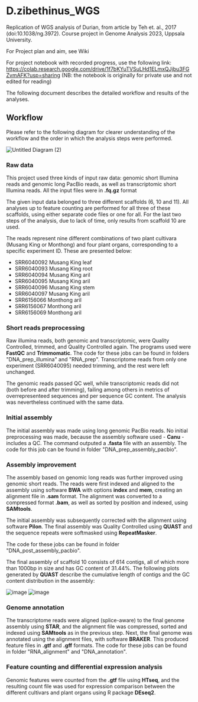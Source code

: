 # D.zibethinus_WGS
Replication of WGS analysis of Durian, from article by Teh et. al., 2017 (doi:10.1038/ng.3972). Course project in Genome Analysis 2023, Uppsala University.

For Project plan and aim, see Wiki

For project notebook with recorded progress, use the following link: https://colab.research.google.com/drive/1f7bKYuTVSuLHd1ELmxQJjbu3FGZvmAFK?usp=sharing (NB: the notebook is originally for private use and not edited for reading)

The following document describes the detailed workflow and results of the analyses.

## Workflow

Please refer to the following diagram for clearer understanding of the workflow and the order in which the analysis steps were performed.

![Untitled Diagram (2)](https://github.com/Cleiti/D.zibethinus_WGS/assets/52427029/0ad68d07-3566-461c-b2d4-935b4b898c95)

### Raw data

This project used three kinds of input raw data: genomic short Illumina reads and genomic long PacBio reads, as well as transcriptomic short Illumina reads. All the input files were in **.fq.gz** format

The given input data belonged to three different scaffolds (6, 10 and 11). All analyses up to feature counting are performed for all three of these scaffolds, using either separate code files or one for all. For the last two steps of the analysis, due to lack of time, only results from scaffold 10 are used.

The reads represent nine different combinations of two plant cultivara (Musang King or Monthong) and four plant organs, corresponding to a specific experiment ID. These are presented below:

- SRR6040092  Musang King leaf
- SRR6040093  Musang King root
- SRR6040094  Musang King aril
- SRR6040095  Musang King aril
- SRR6040096  Musang King stem
- SRR6040097  Musang King aril
- SRR6156066  Monthong  aril
- SRR6156067  Monthong  aril
- SRR6156069  Monthong  aril

### Short reads preprocessing

Raw illumina reads, both genomic and transcriptomic, were Quality Controlled, trimmed, and Quality Controlled again. The programs used were **FastQC** and **Trimmomatic**. The code for these jobs can be found in folders "DNA_prep_illumina" and "RNA_prep". Transcriptome reads from only one experiment (SRR6040095) needed trimming, and the rest were left unchanged.

The genomic reads passed QC well, while transcriptomic reads did not (both before and after trimming), failing among others in metrics of overrepresenteed sequences and per sequence GC content. The analysis was nevertheless continued with the same data.

### Initial assembly

The initial assembly was made using long genomic PacBio reads. No initial preprocessing was made, because the assembly software used - **Canu** - includes a QC. The command outputed a **.fasta** file with an assembly. The code for this job can be found in folder "DNA_prep_assembly_pacbio".

### Assembly improvement

The assembly based on genomic long reads was further improved using genomic short reads. The reads were first indexed and aligned to the assembly using software **BWA** with options **index** and **mem**, creating an alignment file in **.sam** format. The alignment was converted to a compressed format **.bam**, as well as sorted by position and indexed, using **SAMtools**.

The initial assembly was subsequently corrected with the alignment using software **Pilon**. The final assembly was Quality Controlled using **QUAST** and the sequence repeats were softmasked using **RepeatMasker**.

The code for these jobs can be found in folder "DNA_post_assembly_pacbio".

The final assembly of scaffold 10 consists of 614 contigs, all of which more than 1000bp in size and has GC content of 31.44%. The following plots generated by **QUAST** describe the cumulative length of contigs and the GC content distribution in the assembly:

![image](https://github.com/Cleiti/D.zibethinus_WGS/assets/52427029/118c39bf-65a6-494a-951f-4fc7216e3c66)
![image](https://github.com/Cleiti/D.zibethinus_WGS/assets/52427029/bcb48f32-e950-4eb6-90f5-0be37e11e5ef)

### Genome annotation

The transcriptome reads were aligned (splice-aware) to the final genome assembly using **STAR**, and the alignment file was compressed, sorted and indexed using **SAMtools** as in the previous step. Next, the final genome was annotated using the alignment files, with software **BRAKER**. This produced feature files in **.gtf** and **.gff** formats. The code for these jobs can be found in folder "RNA_alignment" and "DNA_annotation". 

### Feature counting and differential expression analysis

Genomic features were counted from the **.gtf** file using **HTseq**, and the resulting count file was used for expression comparison between the different cultivars and plant organs using R package **DEseq2**. 


